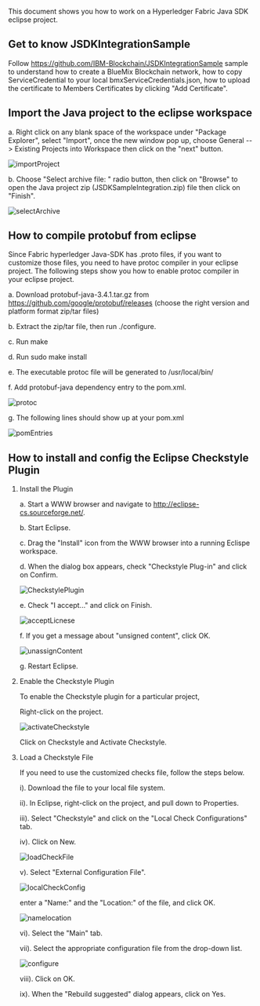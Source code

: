 This document shows you how to work on a Hyperledger Fabric Java SDK eclipse project. 

## Get to know JSDKIntegrationSample

Follow https://github.com/IBM-Blockchain/JSDKIntegrationSample sample to understand how to create a BlueMix Blockchain
network, how to copy ServiceCredential to your local bmxServiceCredentials.json, how to upload the certificate to Members Certificates by clicking "Add Certificate".

## Import the Java project to the eclipse workspace

 a. Right click on any blank space of the workspace under "Package Explorer", select "Import", once the new window pop up,
 choose General --> Existing Projects into Workspace then click on the "next" button.
 
 
 ![importProject](images/importProject.png)
 
 b. Choose "Select archive file: " radio button, then click on "Browse" to open the Java project zip (JSDKSampleIntegration.zip) file then click on "Finish".
  
  ![selectArchive](images/selectArchive.jpg)

## How to compile protobuf from eclipse

 Since Fabric hyperledger Java-SDK has .proto files, if you want to customize those files, you need to have protoc compiler in your eclipse project. The following steps show you how to enable protoc compiler in your eclipse project.
 
 a. Download protobuf-java-3.4.1.tar.gz from https://github.com/google/protobuf/releases
              (choose the right version and platform format zip/tar files)
			  
 b. Extract the zip/tar file, then run ./configure.
 
 c. Run make
 
 d. Run sudo make install
 
 e. The executable protoc file will be generated to /usr/local/bin/
 
 f. Add protobuf-java dependency entry to the pom.xml.
 
 
 ![protoc](images/protoc.png)
 
 g. The following lines should show up at your pom.xml

  ![pomEntries](images/pomEntries.jpg)

 ## How to install and config the Eclipse Checkstyle Plugin
 
 1. Install the Plugin
 
    a. Start a WWW browser and navigate to http://eclipse-cs.sourceforge.net/.
	
	b. Start Eclipse.
	
	c. Drag the "Install" icon from the WWW browser into a running Eclispe workspace.
	
	d. When the dialog box appears, check "Checkstyle Plug-in" and click on Confirm.
	
	![CheckstylePlugin](images/CheckstylePlugin.jpg)
	
	e. Check "I accept..." and click on Finish.
	
	![acceptLicnese](images/acceptLicnese.jpg)
	
	f. If you get a message about "unsigned content", click OK.
	
	![unassignContent](images/unassignContent.jpg)
	
	g. Restart Eclipse.
	
 2. Enable the Checkstyle Plugin
   
    To enable the Checkstyle plugin for a particular project,
   
      Right-click on the project.
   
      ![activateCheckstyle](images/activateCheckstyle.jpg)
   
      Click on Checkstyle and Activate Checkstyle. 
   
 3. Load a Checkstyle File
   
    If you need to use the customized checks file, follow the steps below.
   
    i). Download the file to your local file system.
    
    ii). In Eclipse, right-click on the project, and pull down to Properties.
    
    iii). Select "Checkstyle" and click on the "Local Check Configurations" tab.
    
    iv). Click on New.
    
       ![loadCheckFile](images/loadCheckFile.jpg)
    
    v). Select "External Configuration File".
    
       ![localCheckConfig](images/localCheckConfig.jpg)

       enter a "Name:" and the "Location:" of the file, and click OK.
    
       ![namelocation](images/namelocation.jpg)
	
    vi). Select the "Main" tab.
	
    vii). Select the appropriate configuration file from the drop-down list.
	
	   ![configure](images/configure.jpg)
    
    viii). Click on OK.
    
    ix). When the "Rebuild suggested" dialog appears, click on Yes.
	
	